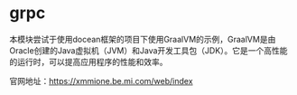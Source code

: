 # grpc

本模块尝试于使用docean框架的项目下使用GraalVM的示例，GraalVM是由Oracle创建的Java虚拟机（JVM）和Java开发工具包（JDK）。它是一个高性能的运行时，可以提高应用程序的性能和效率。

官网地址：https://xmmione.be.mi.com/web/index

